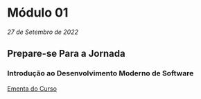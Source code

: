 # Módulo 01
*27 de Setembro de 2022*

## Prepare-se Para a Jornada


### Introdução ao Desenvolvimento Moderno de Software
[Ementa do Curso]()
